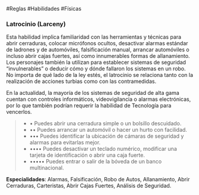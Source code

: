 #Reglas #Habilidades #Físicas

### Latrocinio (Larceny)

Esta habilidad implica familiaridad con las herramientas y técnicas para abrir cerraduras, colocar micrófonos ocultos, desactivar alarmas estándar de ladrones y de automóviles, falsificación manual, arrancar automóviles o incluso abrir cajas fuertes, así como innumerables formas de allanamiento. Los personajes también la utilizan para establecer sistemas de seguridad “invulnerables” o deducir cómo y dónde fallaron los sistemas en un robo. No importa de qué lado de la ley estés, el latrocinio se relaciona tanto con la realización de acciones turbias como con las contramedidas.

En la actualidad, la mayoría de los sistemas de seguridad de alta gama cuentan con controles informáticos, videovigilancia o alarmas electrónicas, por lo que también podrían requerir la habilidad de Tecnología para vencerlos.

> - • Puedes abrir una cerradura simple o un bolsillo descuidado.
> - •• Puedes arrancar un automóvil o hacer un hurto con facilidad.
> - ••• Puedes identificar la ubicación de cámaras de seguridad y alarmas para evitarlas mejor.
> - •••• Puedes desactivar un teclado numérico, modificar una tarjeta de identificación o abrir una caja fuerte.
> - ••••• Puedes entrar o salir de la bóveda de un banco multinacional.

**Especialidades**: Alarmas, Falsificación, Robo de Autos, Allanamiento, Abrir Cerraduras, Carteristas, Abrir Cajas Fuertes, Análisis de Seguridad.